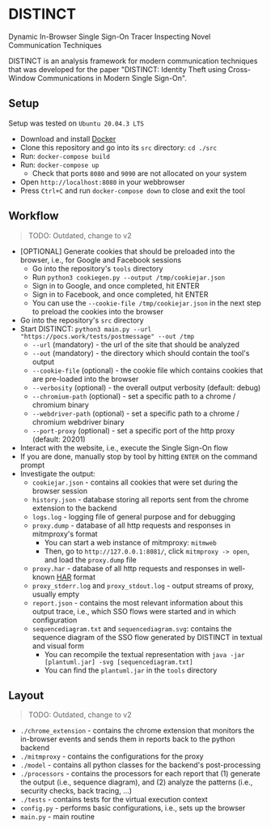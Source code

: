 # DISTINCT

Dynamic In-Browser Single Sign-On Tracer Inspecting Novel Communication Techniques

DISTINCT is an analysis framework for modern communication techniques that was developed for the paper "DISTINCT: Identity Theft using Cross-Window Communications in Modern Single Sign-On".

## Setup

Setup was tested on `Ubuntu 20.04.3 LTS`

- Download and install [Docker](https://docs.docker.com/get-docker/)
- Clone this repository and go into its `src` directory: `cd ./src`
- Run: `docker-compose build`
- Run: `docker-compose up`
  - Check that ports `8080` and `9090` are not allocated on your system
- Open `http://localhost:8080` in your webbrowser
- Press `Ctrl+C` and run `docker-compose down` to close and exit the tool

## Workflow

> TODO: Outdated, change to v2

- [OPTIONAL] Generate cookies that should be preloaded into the browser, i.e., for Google and Facebook sessions
  - Go into the repository's `tools` directory
  - Run `python3 cookiegen.py --output /tmp/cookiejar.json`
  - Sign in to Google, and once completed, hit ENTER
  - Sign in to Facebook, and once completed, hit ENTER
  - You can use the `--cookie-file /tmp/cookiejar.json` in the next step to preload the cookies into the browser
- Go into the repository's `src` directory
- Start DISTINCT: `python3 main.py --url "https://pocs.work/tests/postmessage" --out /tmp`
  - `--url` (mandatory) - the url of the site that should be analyzed
  - `--out` (mandatory) - the directory which should contain the tool's output
  - `--cookie-file` (optional) - the cookie file which contains cookies that are pre-loaded into the browser
  - `--verbosity` (optional) - the overall output verbosity (default: debug)
  - `--chromium-path` (optional) - set a specific path to a chrome / chromium binary
  - `--webdriver-path` (optional) - set a specific path to a chrome / chromium webdriver binary
  - `--port-proxy` (optional) - set a specific port of the http proxy (default: 20201)
- Interact with the website, i.e., execute the Single Sign-On flow
- If you are done, manually stop by tool by hitting `ENTER` on the command prompt
- Investigate the output:
  - `cookiejar.json` - contains all cookies that were set during the browser session
  - `history.json` - database storing all reports sent from the chrome extension to the backend
  - `logs.log` - logging file of general purpose and for debugging
  - `proxy.dump` - database of all http requests and responses in mitmproxy's format
    - You can start a web instance of mitmproxy: `mitmweb`
    - Then, go to `http://127.0.0.1:8081/`, click `mitmproxy -> open`, and load the `proxy.dump` file
  - `proxy.har` - database of all http requests and responses in well-known [HAR](https://w3c.github.io/web-performance/specs/HAR/Overview.html) format
  - `proxy_stderr.log` and `proxy_stdout.log` - output streams of proxy, usually empty
  - `report.json` - contains the most relevant information about this output trace, i.e., which SSO flows were started and in which configuration
  - `sequencediagram.txt` and `sequencediagram.svg`: contains the sequence diagram of the SSO flow generated by DISTINCT in textual and visual form
    - You can recompile the textual representation with `java -jar [plantuml.jar] -svg [sequencediagram.txt]`
    - You can find the `plantuml.jar` in the `tools` directory

## Layout

> TODO: Outdated, change to v2

- `./chrome_extension` - contains the chrome extension that monitors the in-browser events and sends them in reports back to the python backend
- `./mitmproxy` - contains the configurations for the proxy
- `./model` - contains all python classes for the backend's post-processing
- `./processors` - contains the processors for each report that (1) generate the output (i.e., sequence diagram), and (2) analyze the patterns (i.e., security checks, back tracing, ...)
- `./tests` - contains tests for the virtual execution context
- `config.py` - performs basic configurations, i.e., sets up the browser
- `main.py` - main routine
